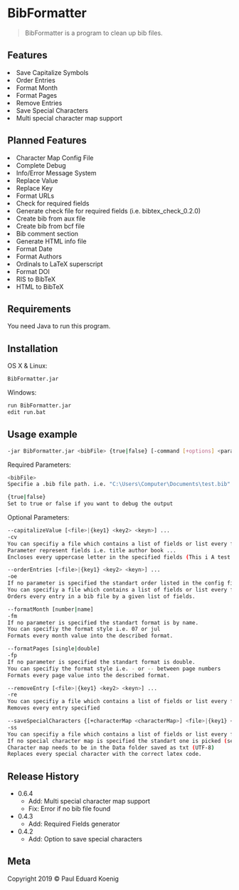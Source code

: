 # BibFormatter
> BibFormatter is a program to clean up bib files.

## Features

<li>Save Capitalize Symbols</li>
<li>Order Entries</li>
<li>Format Month</li>
<li>Format Pages</li>
<li>Remove Entries</li>
<li>Save Special Characters</li>
<li>Multi special character map support</li>

## Planned Features

<li>Character Map Config File</li>
<li>Complete Debug</li>
<li>Info/Error Message System</li>
<li>Replace Value</li>
<li>Replace Key</li>
<li>Format URLs</li>
<li>Check for required fields</li>
<li>Generate check file for required fields (i.e. bibtex_check_0.2.0)</li>
<li>Create bib from aux file</li>
<li>Create bib from bcf file</li>
<li>Bib comment section</li>
<li>Generate HTML info file</li>
<li>Format Date</li>
<li>Format Authors</li>
<li>Ordinals to LaTeX superscript</li>
<li>Format DOI</li>
<li>RIS to BibTeX</li>
<li>HTML to BibTeX</li>

## Requirements

You need Java to run this program.

## Installation

OS X & Linux:

```sh
BibFormatter.jar
```

Windows:

```sh
run BibFormatter.jar
edit run.bat
```

## Usage example

```sh
-jar BibFormatter.jar <bibFile> {true|false} [-command [+options] <parameter>] ...
```

Required Parameters:
```sh
<bibFile>
Specifie a .bib file path. i.e. "C:\Users\Computer\Documents\test.bib"
```
```sh
{true|false}
Set to true or false if you want to debug the output
```

Optional Parameters:
```sh
--capitalizeValue [<file>|{key1} <key2> <keyn>] ...
-cv
You can specifiy a file which contains a list of fields or list every field as parameter.
Parameter represent fields i.e. title author book ...
Encloses every uppercase letter in the specified fields (This i A test -> {T}his is {A} test). 
```
```sh
--orderEntries [<file>|{key1} <key2> <keyn>] ...
-oe
If no parameter is specified the standart order listed in the config file is used.
You can specifiy a file which contains a list of fields or list every field as parameter.
Orders every entry in a bib file by a given list of fields.
```
```sh
--formatMonth [number|name]
-fm
If no parameter is specified the standart format is by name.
You can specifiy the format style i.e. 07 or jul
Formats every month value into the described format.
```
```sh
--formatPages [single|double]
-fp
If no parameter is specified the standart format is double.
You can specifiy the format style i.e. - or -- between page numbers
Formats every page value into the described format.
```
```sh
--removeEntry [<file>|{key1} <key2> <keyn>] ...
-re
You can specifiy a file which contains a list of fields or list every field as parameter.
Removes every entry specified
```
```sh
--saveSpecialCharacters {[+characterMap <characterMap>] <file>|{key1} <key2> <keyn>} ...
-ss
You can specifiy a file which contains a list of fields or list every field as parameter.
If no special character map is specified the standart one is picked (see config).
Character map needs to be in the Data folder saved as txt (UTF-8)
Replaces every special character with the correct latex code.
```

## Release History

* 0.6.4
    * Add: Multi special character map support
    * Fix: Error if no bib file found
* 0.4.3
    * Add: Required Fields generator
* 0.4.2
    * Add: Option to save special characters

## Meta

Copyright 2019 © Paul Eduard Koenig
